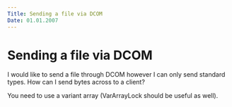 ```yaml
---
Title: Sending a file via DCOM
Date: 01.01.2007
---
```



Sending a file via DCOM
=======================

I would like to send a file through DCOM however I can only send
standard types.  How can I send bytes across to a client?

You need to use a variant array (VarArrayLock should be useful as well).
